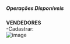 
##### Operações Disponíveis

**VENDEDORES**\
-Cadastrar:\
![image](https://user-images.githubusercontent.com/30416274/112384970-cc609c80-8ccd-11eb-879f-6337842aab06.png)


